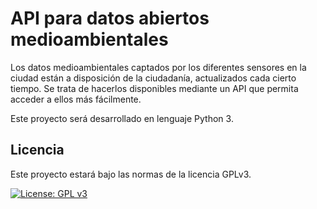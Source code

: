 # API para datos abiertos medioambientales

Los datos medioambientales captados por los diferentes sensores en la ciudad están a disposición de la ciudadanía, actualizados cada cierto tiempo. Se trata de hacerlos disponibles mediante un API que permita acceder a ellos más fácilmente.

Este proyecto será desarrollado en lenguaje Python 3.

## Licencia

Este proyecto estará bajo las normas de la licencia GPLv3.

[![License: GPL v3](https://img.shields.io/badge/License-GPLv3-blue.svg)](https://www.gnu.org/licenses/gpl-3.0)
